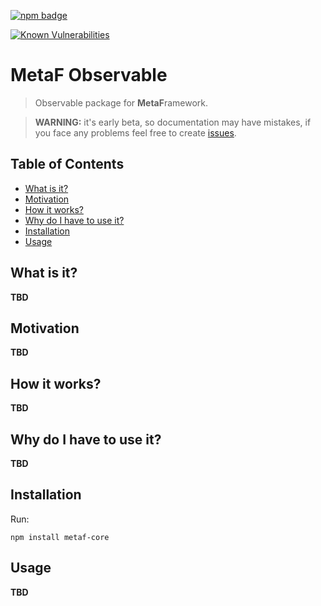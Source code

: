 [npm-badge-png]: https://nodei.co/npm/metaf-observable.png?downloads=true&downloadRank=true&stars=true
[package-url]: https://npmjs.com/package/metaf-observable

[![npm badge][npm-badge-png]][package-url]

[![Known Vulnerabilities](https://snyk.io/test/npm/metaf-observable/badge.svg)](https://snyk.io/test/npm/metaf-observable)


# MetaF Observable <!-- omit in toc -->
> Observable package for **MetaF**ramework.

> **WARNING:** it's early beta, so documentation may have mistakes, if you face any problems feel free to create [issues](https://github.com/Igmat/metaf/issues).

## Table of Contents <!-- omit in toc -->
<!-- START doctoc generated TOC please keep comment here to allow auto update -->
<!-- DON'T EDIT THIS SECTION, INSTEAD RE-RUN doctoc TO UPDATE -->

- [What is it?](#what-is-it)
- [Motivation](#motivation)
- [How it works?](#how-it-works)
- [Why do I have to use it?](#why-do-i-have-to-use-it)
- [Installation](#installation)
- [Usage](#usage)

<!-- END doctoc generated TOC please keep comment here to allow auto update -->

## What is it?
**TBD**

## Motivation
**TBD**

## How it works?
**TBD**

## Why do I have to use it?
**TBD**

## Installation
Run:
```
npm install metaf-core
```

## Usage
**TBD**
